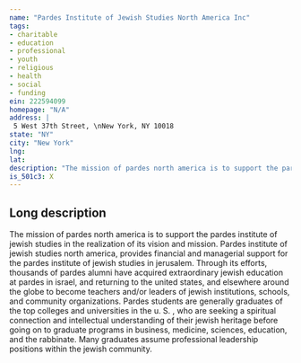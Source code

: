 ```yaml
---
name: "Pardes Institute of Jewish Studies North America Inc"
tags:
- charitable
- education
- professional
- youth
- religious
- health
- social
- funding
ein: 222594099
homepage: "N/A"
address: |
 5 West 37th Street, \nNew York, NY 10018
state: "NY"
city: "New York"
lng: 
lat: 
description: "The mission of pardes north america is to support the pardes institute of jewish studies in the realization of its vision and mission. "
is_501c3: X
---
```


## Long description

The mission of pardes north america is to support the pardes institute of jewish studies in the realization of its vision and mission. Pardes institute of jewish studies north america, provides financial and managerial support for the pardes institute of jewish studies in jerusalem. Through its efforts, thousands of pardes alumni have acquired extraordinary jewish education at pardes in israel, and returning to the united states, and elsewhere around the globe to become teachers and/or leaders of jewish institutions, schools, and community organizations. Pardes students are generally graduates of the top colleges and universities in the u. S. , who are seeking a spiritual connection and intellectual understanding of their jewish heritage before going on to graduate programs in business, medicine, sciences, education, and the rabbinate. Many graduates assume professional leadership positions within the jewish community. 
